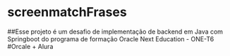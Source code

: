 ﻿# screenmatchFrases
##Esse projeto é um desafio de implementação de backend em Java com Springboot do programa de formação Oracle Next Education - ONE-T6
#Orcale + Alura
